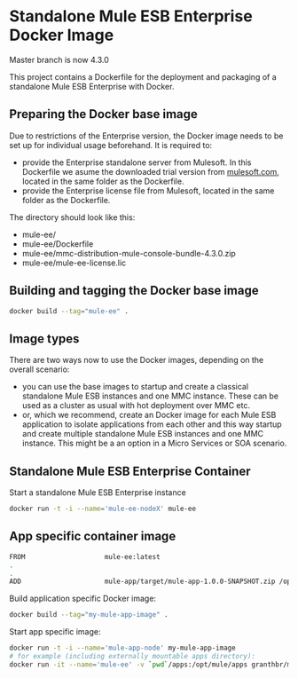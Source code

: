 Standalone Mule ESB Enterprise Docker Image 
===============
Master branch is now 4.3.0

This project contains a Dockerfile for the deployment and packaging of a standalone Mule ESB Enterprise with Docker.

Preparing the Docker base image
---------------

Due to restrictions of the Enterprise version, the Docker image needs to be set up for individual usage beforehand. It is required to:
- provide the Enterprise standalone server from Mulesoft. In this Dockerfile we asume the downloaded trial version from [mulesoft.com](http://www.mulesoft.com/mule-esb-enterprise-30-day-trial), located in the same folder as the Dockerfile.
- provide the Enterprise license file from Mulesoft, located in the same folder as the Dockerfile.

The directory should look like this:
* mule-ee/
* mule-ee/Dockerfile
* mule-ee/mmc-distribution-mule-console-bundle-4.3.0.zip
* mule-ee/mule-ee-license.lic

Building and tagging the Docker base image
---------------

```bash
docker build --tag="mule-ee" .
```

Image types
---------------

There are two ways now to use the Docker images, depending on the overall scenario:
- you can use the base images to startup and create a classical   standalone Mule ESB instances and one MMC instance. These can be used as a cluster as usual with hot deployment over MMC etc.
- or, which we recommend, create an Docker image for each Mule ESB application to isolate applications from each other and this way startup and create multiple standalone Mule ESB instances and one MMC instance. This might be a an option in a Micro Services or SOA scenario.

Standalone Mule ESB Enterprise Container
---------------

Start a standalone Mule ESB Enterprise instance

```bash
docker run -t -i --name='mule-ee-nodeX' mule-ee
```


App specific container image
---------------

```bash
FROM                    mule-ee:latest
.
.
ADD                     mule-app/target/mule-app-1.0.0-SNAPSHOT.zip /opt/mule-standalone-4.3.0/apps/
```

Build application specific Docker image:

```bash
docker build --tag="my-mule-app-image" .
```

Start app specific image:

```bash
docker run -t -i --name='mule-app-node' my-mule-app-image
# for example (including externally mountable apps directory):
docker run -it --name='mule-ee' -v `pwd`/apps:/opt/mule/apps granthbr/mule-ee
```